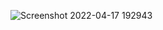 ![Screenshot 2022-04-17 192943](https://user-images.githubusercontent.com/75199061/163723619-3184892c-6154-4f4d-8c8c-2e6a5683dab8.png)
